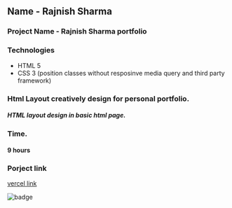  ## Name - Rajnish Sharma 

### Project Name - Rajnish Sharma portfolio

 

### Technologies
- HTML 5 
- CSS 3 (position classes without resposinve media query and third party framework)

###  Html Layout creatively design for personal portfolio.
#####   HTML layout design in basic html page.
 

### Time.
#### 9 hours

### Porject link
[vercel link ](https://rajnish-portfolio.vercel.app/ )

![badge](https://img.shields.io/badge/HTML-CSS-blue)
